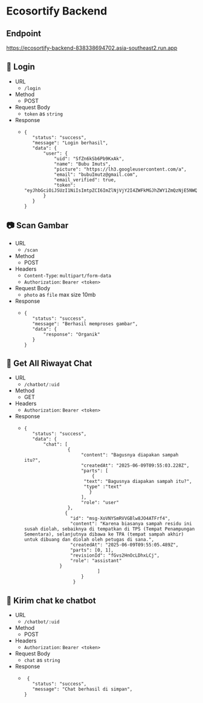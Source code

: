 # Ecosortify Backend

## Endpoint
https://ecosortify-backend-838338694702.asia-southeast2.run.app

## 💁 Login
* URL
    * `/login`
* Method
   * POST
* Request Body
   * `token` as `string`
* Response
   * ```
     {
        "status": "success",
        "message": "Login berhasil",
        "data": {
            "user": {
                "uid": "SfZn6kSb6Pb9KxAk",
                "name": "Bubu Imuts",
                "picture": "https://lh3.googleusercontent.com/a",
                "email": "bubuImutz@gmail.com",
                "email_verified": true,
                "token": "eyJhbGciOiJSUzI1NiIsImtpZCI6ImZlNjVjY2I4ZWFkMGJhZWY1ZmQzNjE5NWQ2NTI4YTA1NGZiYjc2ZjMiLCJ0eXAiO"
            }
        }
     }
     ```

## 📷 Scan Gambar
* URL
    * `/scan`
* Method
   * POST
* Headers
    * `Content-Type`: `multipart/form-data`
    * `Authorization`: `Bearer <token>`
* Request Body
   * `photo` as `file` max size 10mb
* Response
   * ```
     {
        "status": "success",
        "message": "Berhasil memproses gambar",
        "data": {
            "response": "Organik"
        }
     }
     ```
## 📰 Get All Riwayat Chat
* URL
    * `/chatbot/:uid`
* Method
   * GET
* Headers
    * `Authorization`: `Bearer <token>`
* Response
   * ```
     {
        "status": "success",
        "data": {
            "chat": [
                     {
                          "content": "Bagusnya diapakan sampah itu?",
                          "createdAt": "2025-06-09T09:55:03.228Z",
                          "parts": [
                              {
                           "text": "Bagusnya diapakan sampah itu?",
                           "type" :"text"
                             }
                          ],
                          "role": "user"
                     },
                    {
                      "id": "msg-XoVNYSmRVVGBlw8JO4ATFrf4",
                      "content": "Karena biasanya sampah residu ini susah diolah, sebaiknya di tempatkan di TPS (Tempat Penampungan Sementara), selanjutnya dibawa ke TPA (tempat sampah akhir) untuk dibuang dan diolah oleh petugas di sana.",
                      "createdAt": "2025-06-09T09:55:05.489Z",
                      "parts": [0, 1],
                      "revisionId": "fGvs2HnOcLDhxLCj",
                      "role": "assistant"
                  }
                                ]
                          }
                       }
     ```
## 📧 Kirim chat ke chatbot
* URL
    * `/chatbot/:uid`
* Method
   * POST
* Headers
    * `Authorization`: `Bearer <token>`
* Request Body
   * `chat` as `string`
* Response
   * ```
      {
        "status": "success",
        "message": "Chat berhasil di simpan",
     }
     ```
